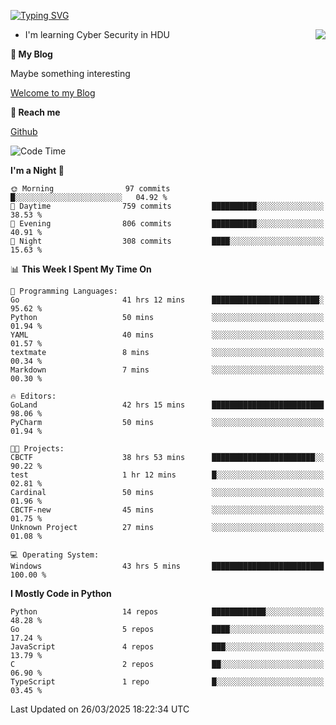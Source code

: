 [![Typing SVG](https://readme-typing-svg.herokuapp.com?font=Fira+Code&pause=1000&random=false&width=450&height=60&lines=Hello+%F0%9F%91%8B%F0%9F%8F%BB;I'm+JBNRZ)](https://git.io/typing-svg)

<a href="#">
  <img align="right" src="https://github-readme-stats.vercel.app/api?username=JBNRZ&show_icons=true&bg_color=15,f2f7fd,E0EAFC" />
</a>

- I'm learning Cyber Security in HDU

 **🌱 My Blog**

Maybe something interesting

[Welcome to my Blog](https://jbnrz.com.cn/)

 **💬 Reach me** 

[Github](https://github.com/JBNRZ)


<!--START_SECTION:waka-->
![Code Time](http://img.shields.io/badge/Code%20Time-1%2C074%20hrs%2055%20mins-blue)

**I'm a Night 🦉** 

```text
🌞 Morning                97 commits          █░░░░░░░░░░░░░░░░░░░░░░░░   04.92 % 
🌆 Daytime                759 commits         ██████████░░░░░░░░░░░░░░░   38.53 % 
🌃 Evening                806 commits         ██████████░░░░░░░░░░░░░░░   40.91 % 
🌙 Night                  308 commits         ████░░░░░░░░░░░░░░░░░░░░░   15.63 % 
```


📊 **This Week I Spent My Time On** 

```text
💬 Programming Languages: 
Go                       41 hrs 12 mins      ████████████████████████░   95.62 % 
Python                   50 mins             ░░░░░░░░░░░░░░░░░░░░░░░░░   01.94 % 
YAML                     40 mins             ░░░░░░░░░░░░░░░░░░░░░░░░░   01.57 % 
textmate                 8 mins              ░░░░░░░░░░░░░░░░░░░░░░░░░   00.34 % 
Markdown                 7 mins              ░░░░░░░░░░░░░░░░░░░░░░░░░   00.30 % 

🔥 Editors: 
GoLand                   42 hrs 15 mins      █████████████████████████   98.06 % 
PyCharm                  50 mins             ░░░░░░░░░░░░░░░░░░░░░░░░░   01.94 % 

🐱‍💻 Projects: 
CBCTF                    38 hrs 53 mins      ███████████████████████░░   90.22 % 
test                     1 hr 12 mins        █░░░░░░░░░░░░░░░░░░░░░░░░   02.81 % 
Cardinal                 50 mins             ░░░░░░░░░░░░░░░░░░░░░░░░░   01.96 % 
CBCTF-new                45 mins             ░░░░░░░░░░░░░░░░░░░░░░░░░   01.75 % 
Unknown Project          27 mins             ░░░░░░░░░░░░░░░░░░░░░░░░░   01.08 % 

💻 Operating System: 
Windows                  43 hrs 5 mins       █████████████████████████   100.00 % 
```

**I Mostly Code in Python** 

```text
Python                   14 repos            ████████████░░░░░░░░░░░░░   48.28 % 
Go                       5 repos             ████░░░░░░░░░░░░░░░░░░░░░   17.24 % 
JavaScript               4 repos             ███░░░░░░░░░░░░░░░░░░░░░░   13.79 % 
C                        2 repos             ██░░░░░░░░░░░░░░░░░░░░░░░   06.90 % 
TypeScript               1 repo              █░░░░░░░░░░░░░░░░░░░░░░░░   03.45 % 
```




 Last Updated on 26/03/2025 18:22:34 UTC
<!--END_SECTION:waka-->
